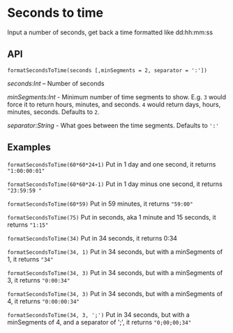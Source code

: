 # Seconds to time
Input a number of seconds, get back a time formatted like dd:hh:mm:ss


## API
`formatSecondsToTime(seconds [,minSegments = 2, separator = ':'])`

*seconds:Int* – Number of seconds

*minSegments:Int* - Minimum number of time segments to show. E.g. `3` would force it to return hours, minutes, and seconds. `4` would return days, hours, minutes, seconds. Defaults to `2`. 

*separator:String* - What goes between the time segments. Defaults to `':'`

## Examples

`formatSecondsToTime(60*60*24+1)`
Put in 1 day and one second, it returns `"1:00:00:01"`

`formatSecondsToTime(60*60*24-1)`
Put in 1 day minus one second, it returns `"23:59:59 "`

`formatSecondsToTime(60*59)`
Put in 59 minutes, it returns `"59:00"`

`formatSecondsToTime(75)` 
Put in seconds, aka 1 minute and 15 seconds, it returns `"1:15"`

`formatSecondsToTime(34)`
Put in 34 seconds, it returns 0:34

`formatSecondsToTime(34, 1)`
Put in 34 seconds, but with a minSegments of 1, it returns `"34"`

`formatSecondsToTime(34, 3)`
Put in 34 seconds, but with a minSegments of 3, it returns `"0:00:34"`

`formatSecondsToTime(34, 3)`
Put in 34 seconds, but with a minSegments of 4, it returns `"0:00:00:34"`

`formatSecondsToTime(34, 3, ';')`
Put in 34 seconds, but with a minSegments of 4, and a separator of ';', it returns `"0;00;00;34"`
